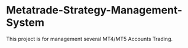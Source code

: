 # Metatrade-Strategy-Management-System
This project is for management several MT4/MT5 Accounts Trading.
